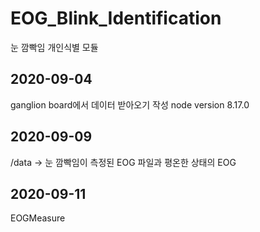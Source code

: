 # EOG_Blink_Identification
눈 깜빡임 개인식별 모듈

## 2020-09-04
ganglion board에서 데이터 받아오기 작성
node version 8.17.0

## 2020-09-09
/data -> 눈 깜빡임이 측정된 EOG 파일과 평온한 상태의 EOG 


## 2020-09-11
EOGMeasure
